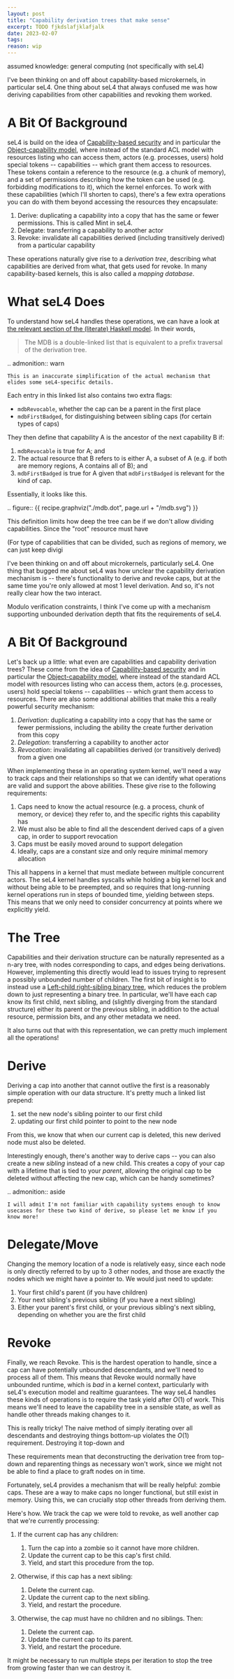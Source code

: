 ```yaml
---
layout: post
title: "Capability derivation trees that make sense"
excerpt: TODO fjkdslafjklafjalk
date: 2023-02-07
tags:
reason: wip
---
```


assumed knowledge: general computing (not specifically with seL4)

I've been thinking on and off about capability-based microkernels, in particular seL4.
One thing about seL4 that always confused me was how deriving capabilities from other capabilities and revoking them worked.

# A Bit Of Background

seL4 is build on the idea of [Capability-based security] and in particular the [Object-capability model], where instead of the standard ACL model with resources listing who can access them, actors (e.g. processes, users) hold special tokens -- capabilities -- which grant them access to resources.
These tokens contain a reference to the resource (e.g. a chunk of memory), and a set of permissions describing how the token can be used (e.g. forbidding modifications to it), which the kernel enforces.
To work with these capabilities (which I'll shorten to caps), there's a few extra operations you can do with them beyond accessing the resources they encapsulate:

1. Derive: duplicating a capability into a copy that has the same or fewer permissions.
	This is called Mint in seL4.
2. Delegate: transferring a capability to another actor
3. Revoke: invalidate all capabilities derived (including transitively derived) from a particular capability

These operations naturally give rise to a _derivation tree_, describing what capabilities are derived from what, that gets used for revoke.
In many capability-based kernels, this is also called a _mapping database_.

# What seL4 Does

To understand how seL4 handles these operations, we can have a look at [the relevant section of the (literate) Haskell model](https://github.com/seL4/l4v/blob/8f5e6540de315bf424b8a34f0bfc17ba7040d21d/spec/haskell/src/SEL4/Object/CNode.lhs#L617).
In their words,

> The MDB is a double-linked list that is equivalent to a prefix traversal of the derivation tree.

.. admonition:: warn

	This is an inaccurate simplification of the actual mechanism that elides some seL4-specific details.

Each entry in this linked list also contains two extra flags:

- `mdbRevocable`, whether the cap can be a parent in the first place
- `mdbFirstBadged`, for distinguishing between sibling caps (for certain types of caps)

They then define that capability A is the ancestor of the next capability B if:

1. `mdbRevocable` is true for A; and
2. The actual resource that B refers to is either A, a subset of A (e.g. if both are memory regions, A contains all of B); and
3. `mdbFirstBadged` is true for A given that `mdbFirstBadged` is relevant for the kind of cap.

Essentially, it looks like this.

.. figure:: {{ recipe.graphviz("./mdb.dot", page.url + "/mdb.svg") }}




This definition limits how deep the tree can be if we don't allow dividing capabilities.
Since the "root" resource must have 


(For type of capabilities that can be divided, such as regions of memory, we can just keep divigi











































I've been thinking on and off about microkernels, particularly seL4.
One thing that bugged me about seL4 was how unclear the capability derivation mechanism is -- there's functionality to derive and revoke caps, but at the same time you're only allowed at most 1 level derivation.
And so, it's not really clear how the two interact.

Modulo verification constraints, I think I've come up with a mechanism supporting unbounded derivation depth that fits the requirements of seL4.

# A Bit Of Background

Let's back up a little: what even are capabilities and capability derivation trees?
These come from the idea of [Capability-based security] and in particular the [Object-capability model], where instead of the standard ACL model with resources listing who can access them, actors (e.g. processes, users) hold special tokens -- capabilities -- which grant them access to resources.
There are also some additional abilities that make this a really powerful security mechanism:

[Capability-based security]: https://en.wikipedia.org/wiki/Capability-based_security
[Object-capability model]: https://en.wikipedia.org/wiki/Object-capability_model

1. *Derivation*: duplicating a capability into a copy that has the same or fewer permissions, including the ability the create further derivation from this copy
2. *Delegation*: transferring a capability to another actor
3. *Revocation*: invalidating all capabilities derived (or transitively derived) from a given one

When implementing these in an operating system kernel, we'll need a way to track caps and their relationships so that we can identify what operations are valid and support the above abilities.
These give rise to the following requirements:

1. Caps need to know the actual resource (e.g. a process, chunk of memory, or device) they refer to, and the specific rights this capability has
2. We must also be able to find all the descendent derived caps of a given cap, in order to support revocation
3. Caps must be easily moved around to support delegation
4. Ideally, caps are a constant size and only require minimal memory allocation

This all happens in a kernel that must mediate between multiple concurrent actors.
The seL4 kernel handles syscalls while holding a big kernel lock and without being able to be preempted, and so requires that long-running kernel operations run in steps of bounded time, yielding between steps.
This means that we only need to consider concurrency at points where we explicitly yield.

# The Tree

Capabilities and their derivation structure can be naturally represented as a n-ary tree, with nodes corresponding to caps, and edges being derivations.
However, implementing this directly would lead to issues trying to represent a possibly unbounded number of children.
The first bit of insight is to instead use a [Left-child right-sibling binary tree], which reduces the problem down to just representing a binary tree.
In particular, we'll have each cap know its first child, next sibling, and (slightly diverging from the standard structure) either its parent or the previous sibling, in addition to the actual resource, permission bits, and any other metadata we need.

[Left-child right-sibling binary tree]: https://en.wikipedia.org/wiki/Left-child_right-sibling_binary_tree

It also turns out that with this representation, we can pretty much implement all the operations!

# Derive

Deriving a cap into another that cannot outlive the first is a reasonably simple operation with our data structure.
It's pretty much a linked list prepend:

1. set the new node's sibling pointer to our first child
2. updating our first child pointer to point to the new node

From this, we know that when our current cap is deleted, this new derived node must also be deleted.

Interestingly enough, there's another way to derive caps -- you can also create a new _sibling_ instead of a new child.
This creates a copy of your cap with a lifetime that is tied to your _parent_, allowing the original cap to be deleted without affecting the new cap, which can be handy sometimes?

.. admonition:: aside

	I will admit I'm not familiar with capability systems enough to know usecases for these two kind of derive, so please let me know if you know more!

# Delegate/Move

Changing the memory location of a node is relatively easy, since each node is only directly referred to by up to 3 other nodes, and those are exactly the nodes which we might have a pointer to.
We would just need to update:

1. Your first child's parent (if you have children)
2. Your next sibling's previous sibling (if you have a next sibling)
3. Either your parent's first child, or your previous sibling's next sibling, depending on whether you are the first child

# Revoke

Finally, we reach Revoke.
This is the hardest operation to handle, since a cap can have potentially unbounded descendants, and we'll need to process all of them.
This means that Revoke would normally have unbounded runtime, which is _bad_ in a kernel context, particularly with seL4's execution model and realtime guarantees.
The way seL4 handles these kinds of operations is to require the task yield after $O(1)$ of work.
This means we'll need to leave the capability tree in a sensible state, as well as handle other threads making changes to it.

This is really tricky!
The naive method of simply iterating over all descendants and destroying things bottom-up violates the $O(1)$ requirement.
Destroying it top-down and 


These requirements mean that deconstructing the derivation tree from top-down and reparenting things as necessary won't work, since we might not be able to find a place to graft nodes on in time.
<!-- TODO fix wording -->
<!--TODO maybe like an initial idea?-->

Fortunately, seL4 provides a mechanism that will be really helpful: zombie caps.
These are a way to make caps no longer functional, but still exist in memory.
Using this, we can crucially stop other threads from deriving them.

<!--TODO reword-->
Here's how.
We track the cap we were told to revoke, as well another cap that we're currently processing:

1. If the current cap has any children:

	1. Turn the cap into a zombie so it cannot have more children.
	2. Update the current cap to be this cap's first child.
	3. Yield, and start this procedure from the top.

2. Otherwise, if this cap has a next sibling:

	1. Delete the current cap.
	2. Update the current cap to the next sibling.
	3. Yield, and restart the procedure.

3. Otherwise, the cap must have no children and no siblings.
Then:

	1. Delete the current cap.
	2. Update the current cap to its parent.
	3. Yield, and restart the procedure.

It might be necessary to run multiple steps per iteration to stop the tree from growing faster than we can destroy it.

<!--TODO diagram??-->
<!--TODO conclusion-->
